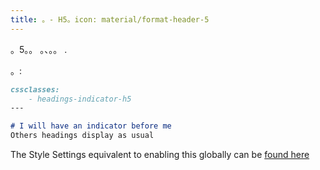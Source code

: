 ```yaml
---
title: 。- H5。icon: material/format-header-5
---
```


。5。。 。、。。
.

。:

```md
cssclasses:
    - headings-indicator-h5
---

# I will have an indicator before me
Others headings display as usual
```

The Style Settings equivalent to enabling this globally can be [found here](../../Style-Settings/Editor/Typography/headings/index.md#for-heading-5)

